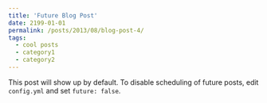 ```yaml
---
title: 'Future Blog Post'
date: 2199-01-01
permalink: /posts/2013/08/blog-post-4/
tags:
  - cool posts
  - category1
  - category2
---
```


This post will show up by default. To disable scheduling of future posts, edit `config.yml` and set `future: false`. 
